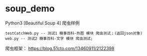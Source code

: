 # soup_demo
Python3  [Beautiful Soup 4] 爬虫样例

    testCatchWeb.py -- 测试1 糗事百科-热图 模块 爬虫测试；(返回json对象)
    web.py -- 测试2 糗事百科-文字 模块 爬虫测试;

爬虫框架：    https://blog.51cto.com/13460911/2122398
